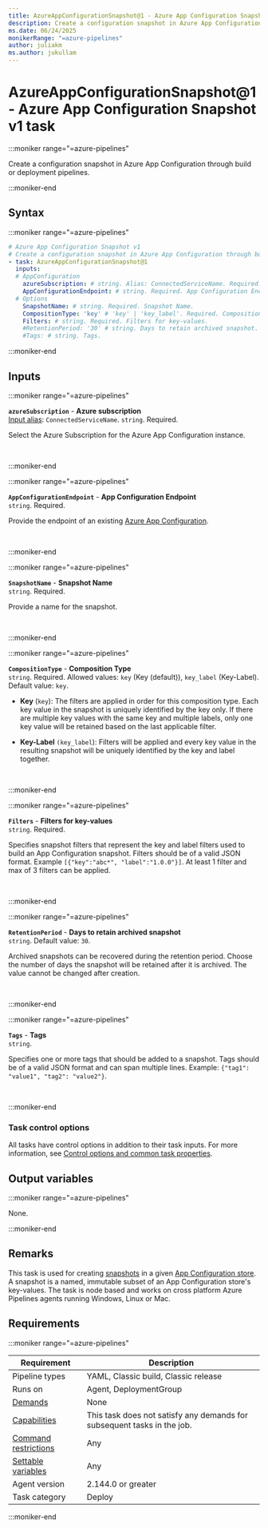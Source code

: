 ```yaml
---
title: AzureAppConfigurationSnapshot@1 - Azure App Configuration Snapshot v1 task
description: Create a configuration snapshot in Azure App Configuration through build or deployment pipelines.
ms.date: 06/24/2025
monikerRange: "=azure-pipelines"
author: juliakm
ms.author: jukullam
---
```


# AzureAppConfigurationSnapshot@1 - Azure App Configuration Snapshot v1 task

<!-- :::description::: -->
:::moniker range="=azure-pipelines"

<!-- :::editable-content name="description"::: -->
Create a configuration snapshot in Azure App Configuration through build or deployment pipelines.
<!-- :::editable-content-end::: -->

:::moniker-end
<!-- :::description-end::: -->

<!-- :::syntax::: -->
## Syntax

:::moniker range="=azure-pipelines"

```yaml
# Azure App Configuration Snapshot v1
# Create a configuration snapshot in Azure App Configuration through build or deployment pipelines.
- task: AzureAppConfigurationSnapshot@1
  inputs:
  # AppConfiguration
    azureSubscription: # string. Alias: ConnectedServiceName. Required. Azure subscription. 
    AppConfigurationEndpoint: # string. Required. App Configuration Endpoint. 
  # Options
    SnapshotName: # string. Required. Snapshot Name. 
    CompositionType: 'key' # 'key' | 'key_label'. Required. Composition Type. Default: key.
    Filters: # string. Required. Filters for key-values. 
    #RetentionPeriod: '30' # string. Days to retain archived snapshot. Default: 30.
    #Tags: # string. Tags.
```

:::moniker-end
<!-- :::syntax-end::: -->

<!-- :::inputs::: -->
## Inputs

<!-- :::item name="azureSubscription"::: -->
:::moniker range="=azure-pipelines"

**`azureSubscription`** - **Azure subscription**<br>
[Input alias](index.md#what-are-task-input-aliases): `ConnectedServiceName`. `string`. Required.<br>
<!-- :::editable-content name="helpMarkDown"::: -->
Select the Azure Subscription for the Azure App Configuration instance.
<!-- :::editable-content-end::: -->
<br>

:::moniker-end
<!-- :::item-end::: -->
<!-- :::item name="AppConfigurationEndpoint"::: -->
:::moniker range="=azure-pipelines"

**`AppConfigurationEndpoint`** - **App Configuration Endpoint**<br>
`string`. Required.<br>
<!-- :::editable-content name="helpMarkDown"::: -->
Provide the endpoint of an existing [Azure App Configuration](/azure/azure-app-configuration/concept-key-value).
<!-- :::editable-content-end::: -->
<br>

:::moniker-end
<!-- :::item-end::: -->
<!-- :::item name="SnapshotName"::: -->
:::moniker range="=azure-pipelines"

**`SnapshotName`** - **Snapshot Name**<br>
`string`. Required.<br>
<!-- :::editable-content name="helpMarkDown"::: -->
Provide a name for the snapshot.
<!-- :::editable-content-end::: -->
<br>

:::moniker-end
<!-- :::item-end::: -->
<!-- :::item name="CompositionType"::: -->
:::moniker range="=azure-pipelines"

**`CompositionType`** - **Composition Type**<br>
`string`. Required. Allowed values: `key` (Key (default)), `key_label` (Key-Label). Default value: `key`.<br>
<!-- :::editable-content name="helpMarkDown"::: -->
* **Key** (`key`): The filters are applied in order for this composition type. Each key value in the snapshot is uniquely identified by the key only. If there are multiple key values with the same key and multiple labels, only one key value will be retained based on the last applicable filter.

* **Key-Label** `(key_label`): Filters will be applied and every key value in the resulting snapshot will be uniquely identified by the key and label together.
<!-- :::editable-content-end::: -->
<br>

:::moniker-end
<!-- :::item-end::: -->
<!-- :::item name="Filters"::: -->
:::moniker range="=azure-pipelines"

**`Filters`** - **Filters for key-values**<br>
`string`. Required.<br>
<!-- :::editable-content name="helpMarkDown"::: -->
Specifies snapshot filters that represent the key and label filters used to build an App Configuration snapshot. Filters should be of a valid JSON format. Example `[{"key":"abc*", "label":"1.0.0"}]`. At least 1 filter and max of 3 filters can be applied.
<!-- :::editable-content-end::: -->
<br>

:::moniker-end
<!-- :::item-end::: -->
<!-- :::item name="RetentionPeriod"::: -->
:::moniker range="=azure-pipelines"

**`RetentionPeriod`** - **Days to retain archived snapshot**<br>
`string`. Default value: `30`.<br>
<!-- :::editable-content name="helpMarkDown"::: -->
Archived snapshots can be recovered during the retention period. Choose the number of days the snapshot will be retained after it is archived. The value cannot be changed after creation.
<!-- :::editable-content-end::: -->
<br>

:::moniker-end
<!-- :::item-end::: -->
<!-- :::item name="Tags"::: -->
:::moniker range="=azure-pipelines"

**`Tags`** - **Tags**<br>
`string`.<br>
<!-- :::editable-content name="helpMarkDown"::: -->
Specifies one or more tags that should be added to a snapshot. Tags should be of a valid JSON format and can span multiple lines. Example: `{"tag1": "value1", "tag2": "value2"}`.
<!-- :::editable-content-end::: -->
<br>

:::moniker-end
<!-- :::item-end::: -->

### Task control options

All tasks have control options in addition to their task inputs. For more information, see [Control options and common task properties](/azure/devops/pipelines/yaml-schema/steps-task#common-task-properties).
<!-- :::inputs-end::: -->

<!-- :::outputVariables::: -->
## Output variables

:::moniker range="=azure-pipelines"

None.

:::moniker-end
<!-- :::outputVariables-end::: -->

<!-- :::remarks::: -->
<!-- :::editable-content name="remarks"::: -->
## Remarks

This task is used for creating [snapshots](/azure/azure-app-configuration/concept-snapshots) in a given [App Configuration store](/azure/azure-app-configuration/quickstart-azure-app-configuration-create). A snapshot is a named, immutable subset of an App Configuration store's key-values. The task is node based and works on cross platform Azure Pipelines agents running Windows, Linux or Mac.
<!-- :::editable-content-end::: -->
<!-- :::remarks-end::: -->

<!-- :::examples::: -->
<!-- :::editable-content name="examples"::: -->
<!-- :::editable-content-end::: -->
<!-- :::examples-end::: -->

<!-- :::properties::: -->
## Requirements

:::moniker range="=azure-pipelines"

| Requirement | Description |
|-------------|-------------|
| Pipeline types | YAML, Classic build, Classic release |
| Runs on | Agent, DeploymentGroup |
| [Demands](/azure/devops/pipelines/process/demands) | None |
| [Capabilities](/azure/devops/pipelines/agents/agents#capabilities) | This task does not satisfy any demands for subsequent tasks in the job. |
| [Command restrictions](/azure/devops/pipelines/security/templates#agent-logging-command-restrictions) | Any |
| [Settable variables](/azure/devops/pipelines/security/templates#agent-logging-command-restrictions) | Any |
| Agent version |  2.144.0 or greater |
| Task category | Deploy |

:::moniker-end
<!-- :::properties-end::: -->

<!-- :::see-also::: -->
<!-- :::editable-content name="seeAlso"::: -->
<!-- :::editable-content-end::: -->
<!-- :::see-also-end::: -->